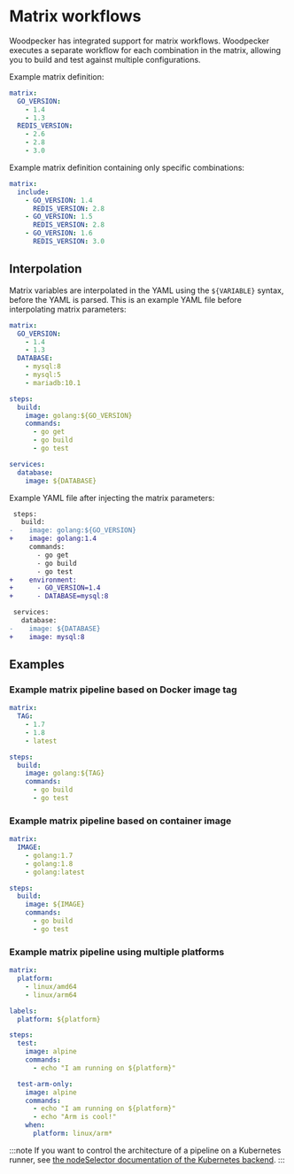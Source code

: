 # Matrix workflows

Woodpecker has integrated support for matrix workflows. Woodpecker executes a separate workflow for each combination in the matrix, allowing you to build and test against multiple configurations.

Example matrix definition:

```yaml
matrix:
  GO_VERSION:
    - 1.4
    - 1.3
  REDIS_VERSION:
    - 2.6
    - 2.8
    - 3.0
```

Example matrix definition containing only specific combinations:

```yaml
matrix:
  include:
    - GO_VERSION: 1.4
      REDIS_VERSION: 2.8
    - GO_VERSION: 1.5
      REDIS_VERSION: 2.8
    - GO_VERSION: 1.6
      REDIS_VERSION: 3.0
```

## Interpolation

Matrix variables are interpolated in the YAML using the `${VARIABLE}` syntax, before the YAML is parsed. This is an example YAML file before interpolating matrix parameters:

```yaml
matrix:
  GO_VERSION:
    - 1.4
    - 1.3
  DATABASE:
    - mysql:8
    - mysql:5
    - mariadb:10.1

steps:
  build:
    image: golang:${GO_VERSION}
    commands:
      - go get
      - go build
      - go test

services:
  database:
    image: ${DATABASE}
```

Example YAML file after injecting the matrix parameters:

```diff
 steps:
   build:
-    image: golang:${GO_VERSION}
+    image: golang:1.4
     commands:
       - go get
       - go build
       - go test
+    environment:
+      - GO_VERSION=1.4
+      - DATABASE=mysql:8

 services:
   database:
-    image: ${DATABASE}
+    image: mysql:8
```

## Examples

### Example matrix pipeline based on Docker image tag

```yaml
matrix:
  TAG:
    - 1.7
    - 1.8
    - latest

steps:
  build:
    image: golang:${TAG}
    commands:
      - go build
      - go test
```

### Example matrix pipeline based on container image

```yaml
matrix:
  IMAGE:
    - golang:1.7
    - golang:1.8
    - golang:latest

steps:
  build:
    image: ${IMAGE}
    commands:
      - go build
      - go test
```

### Example matrix pipeline using multiple platforms

```yaml
matrix:
  platform:
    - linux/amd64
    - linux/arm64

labels:
  platform: ${platform}

steps:
  test:
    image: alpine
    commands:
      - echo "I am running on ${platform}"

  test-arm-only:
    image: alpine
    commands:
      - echo "I am running on ${platform}"
      - echo "Arm is cool!"
    when:
      platform: linux/arm*
```

:::note
If you want to control the architecture of a pipeline on a Kubernetes runner, see [the nodeSelector documentation of the Kubernetes backend](../30-administration/22-backends/40-kubernetes.md#nodeselector).
:::
